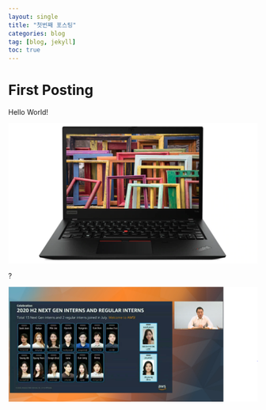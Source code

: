 ```yaml
---
layout: single
title: "첫번째 포스팅"
categories: blog
tag: [blog, jekyll]
toc: true
---
```


# First Posting

Hello World!



![ThinkPad T14s](../images/2022-02-09-first-posting/lenovo-laptop-thinkpad-t14s-amd-subseries-gallery-1.jpg)





?



![image](../images/2022-02-09-first-posting/image.png)